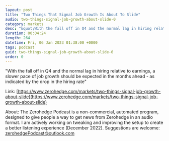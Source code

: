```yaml
---
layout: post
title: "Two Things That Signal Job Growth Is About To Slide"
audio: two-things-signal-job-growth-about-slide-0
category: markets
desc: "&quot;With the fall off in Q4 and the normal lag in hiring relative to earnings, a slower pace of job growth should be expected in the months ahead - as indicated by the drop in the hiring rate&quot;"
duration: 00:04:24
length: 264
datetime: Fri, 06 Jan 2023 01:38:00 +0000
tags: podcast
guid: two-things-signal-job-growth-about-slide-0
order: 0
---
```

&quot;With the fall off in Q4 and the normal lag in hiring relative to earnings, a slower pace of job growth should be expected in the months ahead - as indicated by the drop in the hiring rate&quot;

Link: [https://www.zerohedge.com/markets/two-things-signal-job-growth-about-slide](https://www.zerohedge.com/markets/two-things-signal-job-growth-about-slide)

About: The Zerohedge Podcast is a non-commercial, automated program, designed to give people a way to get news from Zerohedge in an audio format.  I am actively working on tweaking and improving the setup to create a better listening experience (December 2022).  Suggestions are welcome: [zerohedgePodcast@outlook.com](mailto:zerohedgePodcast@outlook.com)